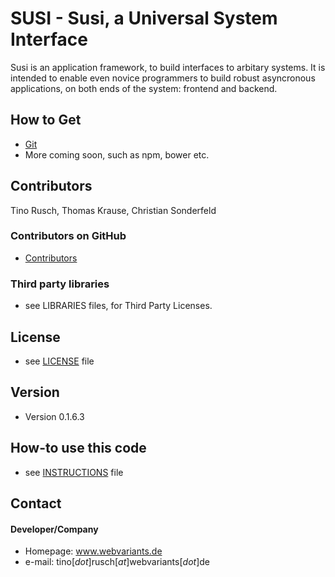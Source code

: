SUSI - Susi, a Universal System Interface
======

Susi is an application framework, to build interfaces to arbitary systems.
It is intended to enable even novice programmers to build robust asyncronous applications, on both ends of the system: frontend and backend.

## How to Get
* [Git](https://github.com/webvariants/susi)
* More coming soon, such as npm, bower etc.

## Contributors
Tino Rusch, Thomas Krause, Christian Sonderfeld

### Contributors on GitHub
* [Contributors](https://github.com/webvariants/susi/graphs/contributors)

### Third party libraries
* see LIBRARIES files, for Third Party Licenses.

## License 
* see [LICENSE](https://github.com/webvariants/susi/blob/stable/LICENSE.md) file

## Version 
* Version 0.1.6.3

## How-to use this code
* see [INSTRUCTIONS](https://github.com/webvariants/susi/blob/stable/INSTRUCTIONS.md) file

## Contact
#### Developer/Company
* Homepage: www.webvariants.de
* e-mail: tino[*dot*]rusch[*at*]webvariants[*dot*]de

